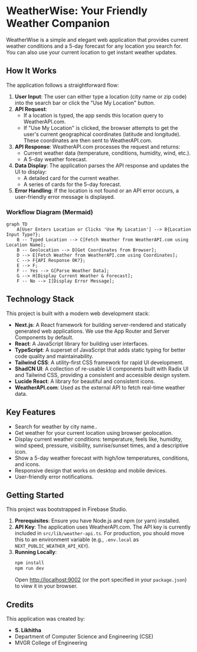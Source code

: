 
# WeatherWise: Your Friendly Weather Companion

WeatherWise is a simple and elegant web application that provides current weather conditions and a 5-day forecast for any location you search for. You can also use your current location to get instant weather updates.

## How It Works

The application follows a straightforward flow:

1.  **User Input**: The user can either type a location (city name or zip code) into the search bar or click the "Use My Location" button.
2.  **API Request**:
    *   If a location is typed, the app sends this location query to WeatherAPI.com.
    *   If "Use My Location" is clicked, the browser attempts to get the user's current geographical coordinates (latitude and longitude). These coordinates are then sent to WeatherAPI.com.
3.  **API Response**: WeatherAPI.com processes the request and returns:
    *   Current weather data (temperature, conditions, humidity, wind, etc.).
    *   A 5-day weather forecast.
4.  **Data Display**: The application parses the API response and updates the UI to display:
    *   A detailed card for the current weather.
    *   A series of cards for the 5-day forecast.
5.  **Error Handling**: If the location is not found or an API error occurs, a user-friendly error message is displayed.

### Workflow Diagram (Mermaid)

```mermaid
graph TD
    A[User Enters Location or Clicks 'Use My Location'] --> B{Location Input Type?};
    B -- Typed Location --> C[Fetch Weather from WeatherAPI.com using Location Name];
    B -- Geolocation --> D[Get Coordinates from Browser];
    D --> E[Fetch Weather from WeatherAPI.com using Coordinates];
    C --> F{API Response OK?};
    E --> F;
    F -- Yes --> G[Parse Weather Data];
    G --> H[Display Current Weather & Forecast];
    F -- No --> I[Display Error Message];
```

## Technology Stack

This project is built with a modern web development stack:

*   **Next.js**: A React framework for building server-rendered and statically generated web applications. We use the App Router and Server Components by default.
*   **React**: A JavaScript library for building user interfaces.
*   **TypeScript**: A superset of JavaScript that adds static typing for better code quality and maintainability.
*   **Tailwind CSS**: A utility-first CSS framework for rapid UI development.
*   **ShadCN UI**: A collection of re-usable UI components built with Radix UI and Tailwind CSS, providing a consistent and accessible design system.
*   **Lucide React**: A library for beautiful and consistent icons.
*   **WeatherAPI.com**: Used as the external API to fetch real-time weather data.


## Key Features

*   Search for weather by city name..
*   Get weather for your current location using browser geolocation.
*   Display current weather conditions: temperature, feels like, humidity, wind speed, pressure, visibility, sunrise/sunset times, and a descriptive icon.
*   Show a 5-day weather forecast with high/low temperatures, conditions, and icons.
*   Responsive design that works on desktop and mobile devices.
*   User-friendly error notifications.

## Getting Started

This project was bootstrapped in Firebase Studio.

1.  **Prerequisites**: Ensure you have Node.js and npm (or yarn) installed.
2.  **API Key**: The application uses WeatherAPI.com. The API key is currently included in `src/lib/weather-api.ts`. For production, you should move this to an environment variable (e.g., `.env.local` as `NEXT_PUBLIC_WEATHER_API_KEY`).
3.  **Running Locally**:
    ```bash
    npm install
    npm run dev
    ```
    Open [http://localhost:9002](http://localhost:9002) (or the port specified in your `package.json`) to view it in your browser.

## Credits

This application was created by:

*   **S. Likhitha**
*   Department of Computer Science and Engineering (CSE)
*   MVGR College of Engineering


